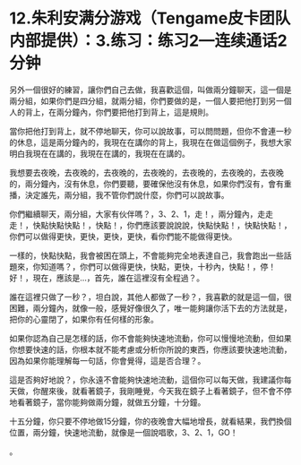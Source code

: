 # 12.朱利安满分游戏（Tengame皮卡团队内部提供）：3.练习：练习2—连续通话2分钟

另外一個很好的練習，讓你們自己去做，我喜歡這個，叫做兩分鐘聊天，這一個是兩分組，如果你們是四分組，就兩分組，你們要做的是，一個人要把他打到另一個人的背上，在兩分鐘內，你們要把他打到背上，這是規則。

當你把他打到背上，就不停地聊天，你可以說故事，可以問問題，但你不會連一秒的休息，這是兩分鐘內的，我現在在講你的背上，我現在在做這個例子，我想大家明白我現在在講的，我現在在講的，我現在在講的。

我想要去夜晚，去夜晚的，去夜晚的，去夜晚的，去夜晚的，去夜晚的，去夜晚的，兩分鐘內，沒有休息，你們要聽，要確保他沒有休息，如果你們沒有，會有重播，決定誰先，兩分組，我不管你們說什麼，你們可以說故事。

你們繼續聊天，兩分組，大家有伙伴嗎？，3、2、1，走！，兩分鐘內，走走走！，快點快點快點！，快點！，你們應該要說說說，快點快點！，快點快點！，你們可以做得更快，更快，更快，更快，看你們能不能做得更快。

一樣的，快點快點，我會被困在頭上，不會能夠完全地表達自己，我會跑出一些話題來，你知道嗎？，你們可以做得更快，快點，更快，十秒內，快點！，停！好！，現在，應該是…，首先，誰在這裡沒有全程過？。

誰在這裡只做了一秒？，坦白說，其他人都做了一秒？，我喜歡的就是這一個，很困難，兩分鐘內，就像一般，感覺好像很久了，唯一能夠讓你活下去的方法就是，把你的心靈閉了，如果你有任何樣的形象。

如果你認為自己是怎樣的話，你不會能夠快速地流動，你可以慢慢地流動，但如果你想要快速的話，你根本就不能考慮或分析你所說的東西，你應該要快速地流動，因為如果你能理解每一句話，你會覺得，這是否合理？。

這是否夠好地說？，你永遠不會能夠快速地流動，這個你可以每天做，我建議你每天做，你醒來後，就看著鏡子，我剛睡覺，今天我在鏡子上看著鏡子，但不會不停地看著鏡子，當你能夠做兩分鐘，就做五分鐘，十分鐘。

十五分鐘，你只要不停地做15分鐘，你的夜晚會大幅地增長，就看結果，我們換個位置，兩分鐘，快速地流動，就像是一個說唱歌，3、2、1，GO！

。